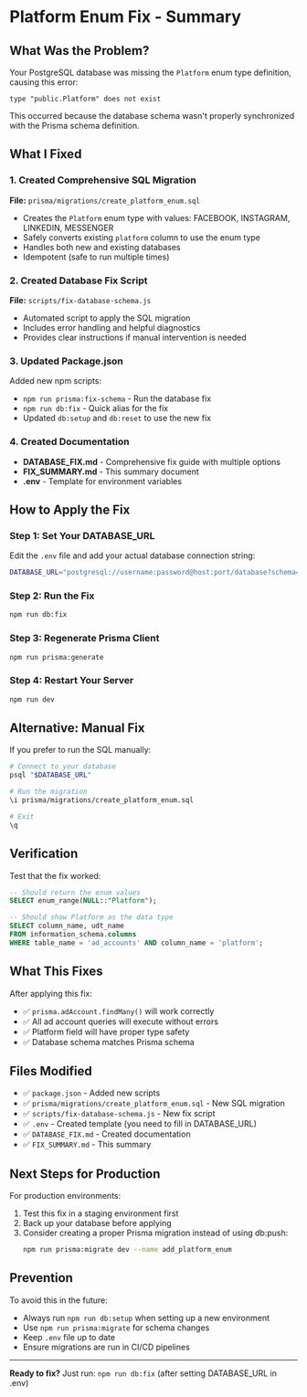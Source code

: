 # Platform Enum Fix - Summary

## What Was the Problem?

Your PostgreSQL database was missing the `Platform` enum type definition, causing this error:
```
type "public.Platform" does not exist
```

This occurred because the database schema wasn't properly synchronized with the Prisma schema definition.

## What I Fixed

### 1. Created Comprehensive SQL Migration
**File:** `prisma/migrations/create_platform_enum.sql`
- Creates the `Platform` enum type with values: FACEBOOK, INSTAGRAM, LINKEDIN, MESSENGER
- Safely converts existing `platform` column to use the enum type
- Handles both new and existing databases
- Idempotent (safe to run multiple times)

### 2. Created Database Fix Script
**File:** `scripts/fix-database-schema.js`
- Automated script to apply the SQL migration
- Includes error handling and helpful diagnostics
- Provides clear instructions if manual intervention is needed

### 3. Updated Package.json
Added new npm scripts:
- `npm run prisma:fix-schema` - Run the database fix
- `npm run db:fix` - Quick alias for the fix
- Updated `db:setup` and `db:reset` to use the new fix

### 4. Created Documentation
- **DATABASE_FIX.md** - Comprehensive fix guide with multiple options
- **FIX_SUMMARY.md** - This summary document
- **.env** - Template for environment variables

## How to Apply the Fix

### Step 1: Set Your DATABASE_URL
Edit the `.env` file and add your actual database connection string:
```bash
DATABASE_URL="postgresql://username:password@host:port/database?schema=public"
```

### Step 2: Run the Fix
```bash
npm run db:fix
```

### Step 3: Regenerate Prisma Client
```bash
npm run prisma:generate
```

### Step 4: Restart Your Server
```bash
npm run dev
```

## Alternative: Manual Fix

If you prefer to run the SQL manually:

```bash
# Connect to your database
psql "$DATABASE_URL"

# Run the migration
\i prisma/migrations/create_platform_enum.sql

# Exit
\q
```

## Verification

Test that the fix worked:

```sql
-- Should return the enum values
SELECT enum_range(NULL::"Platform");

-- Should show Platform as the data type
SELECT column_name, udt_name 
FROM information_schema.columns 
WHERE table_name = 'ad_accounts' AND column_name = 'platform';
```

## What This Fixes

After applying this fix:
- ✅ `prisma.adAccount.findMany()` will work correctly
- ✅ All ad account queries will execute without errors
- ✅ Platform field will have proper type safety
- ✅ Database schema matches Prisma schema

## Files Modified

- ✅ `package.json` - Added new scripts
- ✅ `prisma/migrations/create_platform_enum.sql` - New SQL migration
- ✅ `scripts/fix-database-schema.js` - New fix script
- ✅ `.env` - Created template (you need to fill in DATABASE_URL)
- ✅ `DATABASE_FIX.md` - Created documentation
- ✅ `FIX_SUMMARY.md` - This summary

## Next Steps for Production

For production environments:
1. Test this fix in a staging environment first
2. Back up your database before applying
3. Consider creating a proper Prisma migration instead of using db:push:
   ```bash
   npm run prisma:migrate dev --name add_platform_enum
   ```

## Prevention

To avoid this in the future:
- Always run `npm run db:setup` when setting up a new environment
- Use `npm run prisma:migrate` for schema changes
- Keep `.env` file up to date
- Ensure migrations are run in CI/CD pipelines

---

**Ready to fix?** Just run: `npm run db:fix` (after setting DATABASE_URL in .env)
